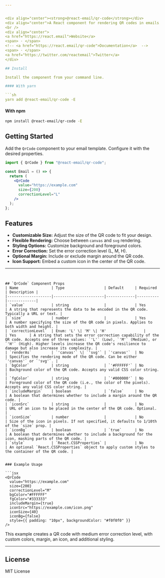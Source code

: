 ```yaml
---


<div align="center"><strong>@react-email/qr-code</strong></div>
<div align="center">A React component for rendering QR codes in emails.</div>
<br />
<div align="center">
<a href="https://react.email">Website</a> 
<span> · </span>
<!-- <a href="https://react.email/qr-code">Documentation</a>  -->
<span> · </span>
<a href="https://twitter.com/reactemail">Twitter</a>
</div>

## Install

Install the component from your command line.

#### With yarn

```sh
yarn add @react-email/qr-code -E
```

#### With npm

```sh
npm install @react-email/qr-code -E
```

## Getting Started

Add the `QrCode` component to your email template. Configure it with the desired properties.

```jsx
import { QrCode } from "@react-email/qr-code";

const Email = () => {
  return (
    <QrCode 
      value="https://example.com"
      size={200}
      correctionLevel="L"
    />
  );
};
```

## Features

- **Customizable Size:** Adjust the size of the QR code to fit your design.
- **Flexible Rendering:** Choose between `canvas` and `svg` rendering.
- **Styling Options:** Customize background and foreground colors.
- **Error Correction:** Set the error correction level (L, M, H).
- **Optional Margin:** Include or exclude margin around the QR code.
- **Icon Support:** Embed a custom icon in the center of the QR code.

---
```


## `QrCode` Component Props
| Name               | Type                  | Default     | Required | Description |
|--------------------|-----------------------|-------------|----------|-------------|
| `value`            | string                |             | Yes      | A string that represents the data to be encoded in the QR code. Typically a URL or text. |
| `size`             | number                |             | Yes      | A number specifying the size of the QR code in pixels. Applies to both width and height. |
| `correctionLevel`  | Enum: 'L' \| 'M' \| 'H'                 |             | Yes      | A string that sets the error correction capability of the QR code. Accepts one of three values: `'L'` (Low), `'M'` (Medium), or `'H'` (High). Higher levels increase the QR code's resilience to damage but also increase its complexity. |
| `renderAs`         | `'canvas'` \| `'svg'` | `'canvas'`  | No       | Specifies the rendering mode of the QR code. Can be either `'canvas'` or `'svg'`. |
| `bgColor`          | string                | `'#FFFFFF'` | No       | Background color of the QR code. Accepts any valid CSS color string. |
| `fgColor`          | string                | `'#000000'` | No       | Foreground color of the QR code (i.e., the color of the pixels). Accepts any valid CSS color string. |
| `includeMargin`    | boolean               | `false`     | No       | A boolean that determines whether to include a margin around the QR code. |
| `iconSrc`          | string                |             | No       | URL of an icon to be placed in the center of the QR code. Optional. |
| `iconSize`         | number                |             | No       | Size of the icon in pixels. If not specified, it defaults to 1/10th of the `size` prop. |
| `iconBg`           | boolean               | `true`      | No       | A boolean that determines whether to include a background for the icon, masking parts of the QR code. |
| `style`            | `React.CSSProperties` |             | No       | An optional `React.CSSProperties` object to apply custom styles to the container of the QR code. |


### Example Usage

```jsx
<QrCode
  value="https://example.com"
  size={200}
  correctionLevel="M"
  bgColor="#FFFFFF"
  fgColor="#333333"
  includeMargin={true}
  iconSrc="https://example.com/icon.png"
  iconSize={40}
  iconBg={false}
  style={{ padding: "10px", backgroundColor: "#f0f0f0" }}
/>
```

This example creates a QR code with medium error correction level, with custom colors, margin, an icon, and additional styling.

---


## License

MIT License

